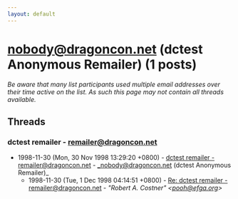 ```yaml
---
layout: default
---
```


# nobody@dragoncon.net (dctest Anonymous Remailer) (1 posts)

_Be aware that many list participants used multiple email addresses over their time active on the list. As such this page may not contain all threads available._

## Threads

### dctest remailer - remailer@dragoncon.net
+ 1998-11-30 (Mon, 30 Nov 1998 13:29:20 +0800) - [dctest remailer - remailer@dragoncon.net](/archive/1998/11/4185a1816e5e3d67f179ac42bfec98fea6d63de73ec5283c7b32d35d522838ca) - _nobody@dragoncon.net (dctest Anonymous Remailer)_
  + 1998-11-30 (Tue, 1 Dec 1998 04:14:51 +0800) - [Re: dctest remailer - remailer@dragoncon.net](/archive/1998/11/256f93e6fde8986b25fd527eb21f4f37a78d999ef9bc1679139c3f5131c16816) - _"Robert A. Costner" \<pooh@efga.org\>_

